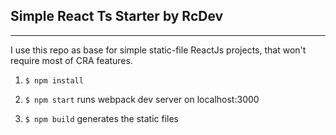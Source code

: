 ## Simple React Ts Starter by RcDev

---

I use this repo as base for simple static-file ReactJs projects, that won't require most of CRA features.

1. `$ npm install`

2. `$ npm start` runs webpack dev server on localhost:3000

3. `$ npm build` generates the static files